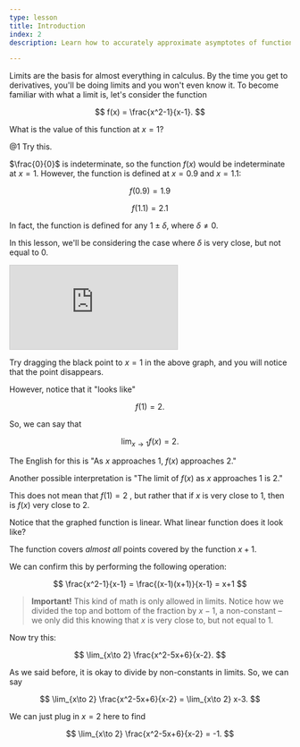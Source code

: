 ```yaml
---
type: lesson
title: Introduction
index: 2
description: Learn how to accurately approximate asymptotes of functions.

---
```


Limits are the basis for almost everything in calculus. By the time you get to derivatives, you'll be doing limits and
you won't even know it. To become familiar with what a limit is, let's consider the function

$$ 
f(x) = \frac{x^2-1}{x-1}. 
$$

What is the value of this function at $x=1$?

@1 Try this.

$\frac{0}{0}$ is indeterminate, so the function $f(x)$ would be indeterminate at $x=1$. However, the function is defined
at $x=0.9$ and $x=1.1$:

$$ 
f(0.9) = 1.9 
$$

$$ 
f(1.1) = 2.1 
$$

In fact, the function is defined for any $1\pm \delta,$ where $\delta \neq 0.$

In this lesson, we'll be considering the case where $\delta$ is very close, but not equal to $0.$

<iframe src="https://www.desmos.com/calculator/ti0fuxp3s6?embed" class="graph" style="border: 1px solid #ccc;" id="graph1" frameborder="0"></iframe>

Try dragging the black point to $x=1$ in the above graph, and you will notice that the point disappears.

However, notice that it "looks like"

$$ 
f(1)=2. 
$$

So, we can say that

$$ 
\lim_{x\to 1} f(x) = 2. 
$$

The English for this is "As $x$ approaches 1, $f(x)$ approaches $2$."

Another possible interpretation is "The limit of $f(x)$ as $x$ approaches 1 is $2$."

This does not mean that $f(1)=2$ , but rather that if $x$ is very close to $1$, then is $f(x)$ very close to $2$.

Notice that the graphed function is linear. What linear function does it look like?

The function covers _almost all_ points covered by the function $x+1$.

We can confirm this by performing the following operation:

$$ 
\frac{x^2-1}{x-1} = \frac{(x-1)(x+1)}{x-1} = x+1 
$$

> **Important!** This kind of math is only allowed in limits. Notice how we divided the top and bottom of the fraction by $x-1$, a non-constant – we only did this knowing that $x$ is very close to, but not equal to 1.

Now try this:

$$ 
\lim_{x\to 2} \frac{x^2-5x+6}{x-2}. 
$$

As we said before, it is okay to divide by non-constants in limits. So, we can say

$$ 
\lim_{x\to 2} \frac{x^2-5x+6}{x-2} = \lim_{x\to 2} x-3. 
$$

We can just plug in $x=2$ here to find

$$ 
\lim_{x\to 2} \frac{x^2-5x+6}{x-2} = -1. 
$$
<!--stackedit_data:
eyJoaXN0b3J5IjpbLTg4MDc4MTI2NV19
-->
